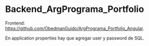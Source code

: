 # Backend_ArgPrograma_Portfolio

Frontend: https://github.com/ObedmanGuido/ArgPrograma_Portfolio_Angular.

En application properties hay que agregar user y password de SQL.
